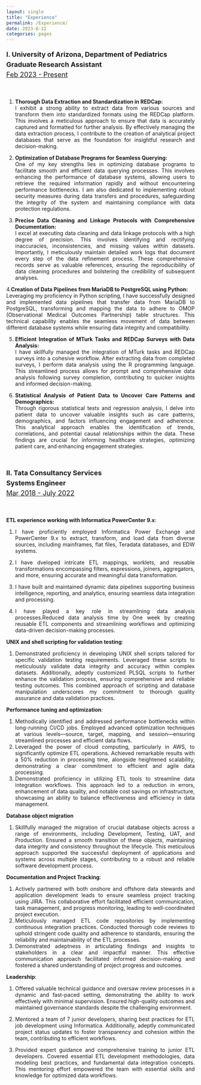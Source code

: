 ```yaml
---
layout: single
title: "Experience"
permalink: /Experience/
date: 2023-8-12
categories: pages
---
```


<div style="text-align: justify;">
  <p style="line-height: 1.5; font-size: 18px;">
      <strong> I. University of Arizona, Department of Pediatrics 
      </strong><br>                          
            <strong>Graduate Research Assistant </strong><br>
                  <u>Feb 2023 - Present</u>
   </p>
     <br>
       <p style="line-height: 1.5;font-size: 15px;">
        
1. <strong>Thorough Data Extraction and Standardization in REDCap:</strong><br>
   I exhibit a strong ability to extract data from various sources and transform them into standardized formats using the REDCap platform. This involves a meticulous approach to ensure that data is accurately captured and formatted for further analysis. By effectively managing the data extraction process, I contribute to the creation of analytical project databases that serve as the foundation for insightful research and decision-making.

2. <strong>Optimization of Database Programs for Seamless Querying:</strong><br>
   One of my key strengths lies in optimizing database programs to facilitate smooth and efficient data querying processes. This involves enhancing the performance of database systems, allowing users to retrieve the required information rapidly and without encountering performance bottlenecks. I am also dedicated to implementing robust security measures during data transfers and procedures, safeguarding the integrity of the system and maintaining compliance with data protection regulations.

3. <strong>Precise Data Cleaning and Linkage Protocols with Comprehensive Documentation:</strong><br>
   I excel at executing data cleaning and data linkage protocols with a high degree of precision. This involves identifying and rectifying inaccuracies, inconsistencies, and missing values within datasets. Importantly, I meticulously maintain detailed work logs that document every step of the data refinement process. These comprehensive records serve as valuable references, ensuring the reproducibility of data cleaning procedures and bolstering the credibility of subsequent analyses.

4.<strong>Creation of Data Pipelines from MariaDB to PostgreSQL using Python:</strong><br>
   Leveraging my proficiency in Python scripting, I have successfully designed and implemented data pipelines that transfer data from MariaDB to PostgreSQL, transforming and mapping the data to adhere to OMOP (Observational Medical Outcomes Partnership) table structures. This technical capability enables the seamless movement of data between different database systems while ensuring data integrity and compatibility.

5. <strong>Efficient Integration of MTurk Tasks and REDCap Surveys with Data Analysis:</strong><br>
   I have skillfully managed the integration of MTurk tasks and REDCap surveys into a cohesive workflow. After extracting data from completed surveys, I perform data analysis using the R programming language. This streamlined process allows for prompt and comprehensive data analysis following survey completion, contributing to quicker insights and informed decision-making.

6. <strong>Statistical Analysis of Patient Data to Uncover Care Patterns and Demographics:
</strong><br>
   Through rigorous statistical tests and regression analysis, I delve into patient data to uncover valuable insights such as care patterns, demographics, and factors influencing engagement and adherence. This analytical approach enables the identification of trends, correlations, and potential causal relationships within the data. These findings are crucial for informing healthcare strategies, optimizing patient care, and enhancing engagement strategies.
 
  </p>       
     <br>
      <p style="line-height: 1.5;font-size: 18px;">
         <strong> II. Tata Consultancy Services </strong><br>                                           
                  <strong> Systems Engineer </strong><br>
                  <u>Mar 2018 - July 2022</u>
       </p>
     <br>
       <p style="line-height: 1.5;font-size: 15px;">

<strong>ETL experience working with Informatica PowerCenter 9.x</strong>:<br>

1. I have proficiently employed Informatica Power Exchange and PowerCenter 9.x to extract, transform, and load data from diverse sources, including mainframes, flat files, Teradata databases, and EDW systems.<br>

2. I have dveloped intricate ETL mappings, worklets, and reusable transformations encompassing filters, expressions, joiners, aggregators, and more, ensuring accurate and meaningful data transformation.<br>

3. I have built and maintained dynamic data pipelines supporting business intelligence, reporting, and analytics, ensuring seamless data integration and processing.<br>

4. I have played a key role in streamlining data analysis processes.Reduced data analysis time by One week by creating reusable ETL components and streamlining workflows and optimizing data-driven decision-making processes.<br>

<strong>UNIX and shell scripting for validation testing</strong>:<br>

1. Demonstrated proficiency in developing UNIX shell scripts tailored for specific validation testing requirements. Leveraged these scripts to meticulously validate data integrity and accuracy within complex datasets. Additionally, adeptly customized PLSQL scripts to further enhance the validation process, ensuring comprehensive and reliable testing outcomes. This combined approach of scripting and database manipulation underscores my commitment to thorough quality assurance and data validation practices.<br>

<strong>Performance tuning and optimization</strong>:<br>

1. Methodically identified and addressed performance bottlenecks within long-running CI/CD jobs. Employed advanced optimization techniques at various levels—source, target, mapping, and session—ensuring streamlined processes and efficient data flows.<br>
2. Leveraged the power of cloud computing, particularly in AWS, to significantly optimize ETL operations. Achieved remarkable results with a 50% reduction in processing time, alongside heightened scalability, demonstrating a clear commitment to efficient and agile data processing.<br>
3. Demonstrated proficiency in utilizing ETL tools to streamline data integration workflows. This approach led to a reduction in errors, enhancement of data quality, and notable cost savings on infrastructure, showcasing an ability to balance effectiveness and efficiency in data management.<br>

<strong>Database object migration</strong><br>

1. Skillfully managed the migration of crucial database objects across a range of environments, including Development, Testing, UAT, and Production. Ensured a smooth transition of these objects, maintaining data integrity and consistency throughout the lifecycle. This meticulous approach supported the successful deployment of applications and systems across multiple stages, contributing to a robust and reliable software development process.<br>

<strong>Documentation and Project Tracking</strong>:<br>

1. Actively partnered with both onshore and offshore data stewards and application development leads to ensure seamless project tracking using JIRA. This collaborative effort facilitated efficient communication, task management, and progress monitoring, leading to well-coordinated project execution.<br>
2. Meticulously managed ETL code repositories by implementing continuous integration practices. Conducted thorough code reviews to uphold stringent code quality and adherence to standards, ensuring the reliability and maintainability of the ETL processes.<br>
3. Demonstrated adeptness in articulating findings and insights to stakeholders in a clear and impactful manner. This effective communication approach facilitated informed decision-making and fostered a shared understanding of project progress and outcomes.<br>

<strong>Leadership</strong>:<br>

1. Offered valuable technical guidance and oversaw review processes in a dynamic and fast-paced setting, demonstrating the ability to work effectively with minimal supervision. Ensured high-quality outcomes and maintained governance standards despite the challenging environment.<br>

2. Mentored a team of 7 junior developers, sharing best practices for ETL job development using Informatica. Additionally, adeptly communicated project status updates to foster transparency and cohesion within the team, contributing to efficient workflows.<br>

3. Provided expert guidance and comprehensive training to junior ETL developers. Covered essential ETL development methodologies, data modeling best practices, and fundamental data integration concepts. This mentoring effort empowered the team with essential skills and knowledge for optimized data workflows.<br>
</p>



